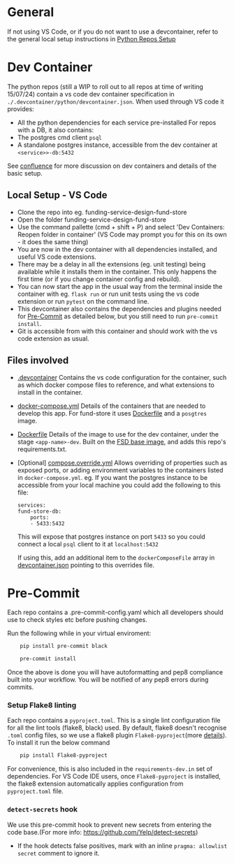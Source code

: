 # General
If not using VS Code, or if you do not want to use a devcontainer, refer to the general local setup instructions in [Python Repos Setup](./python-repos-setup.md)

# Dev Container
The python repos (still a WIP to roll out to all repos at time of writing 15/07/24) contain a vs code dev container specification in `./.devcontainer/python/devcontainer.json`. When used through VS code it provides:
- All the python dependencies for each service pre-installed
For repos with a DB, it also contains:
- The postgres cmd client `psql`
- A standalone postgres instance, accessible from the dev container at `<service>>-db:5432` 

See [confluence](https://dluhcdigital.atlassian.net/wiki/spaces/FS/pages/218824722/VS+Code+Dev+Containers) for more discussion on dev containers and details of the basic setup.

## Local Setup - VS Code
- Clone the repo into eg. funding-service-design-fund-store
- Open the folder funding-service-design-fund-store
- Use the command pallette (cmd + shift + P) and select 'Dev Containers: Reopen folder in container' (VS Code may prompt you for this on its own - it does the same thing)
- You are now in the dev container with all dependencies installed, and useful VS code extensions.
- There may be a delay in all the extensions (eg. unit testing) being available while it installs them in the container. This only happens the first time (or if you change container config and rebuild).
- You can now start the app in the usual way from the terminal inside the container with eg. `flask run` or run unit tests using the vs code extension or run `pytest` on the command line.
- This devcontainer also contains the dependencies and plugins needed for [Pre-Commit](#pre-commit) as detailed below, but you still need to run `pre-commit install`.
- Git is accessible from with this container and should work with the vs code extension as usual.

## Files involved
- [.devcontainer](./.devcontainer/python/devcontainer.json) Contains the vs code configuration for the container, such as which docker compose files to reference, and what extensions to install in the container.
- [docker-compose.yml](./docker-compose.yml) Details of the containers that are needed to develop this app. For fund-store it uses [Dockerfile](./Dockerfile) and a `posgtres` image.
- [Dockerfile](./Dockerfile) Details of the image to use for the dev container, under the stage `<app-name>-dev`. Built on the [FSD base image](https://github.com/communitiesuk/funding-service-design-base), and adds this repo's requirements.txt.
- [Optional] [compose.override.yml](./compose.override.yml) Allows overriding of properties such as exposed ports, or adding environment variables to the containers listed in `docker-compose.yml`. eg. If you want the postgres instance to be accessible from your local machine you could add the following to this file:
    ```
    services:
    fund-store-db:
        ports:
        - 5433:5432
    ```
    This will expose that postgres instance on port `5433` so you could connect a local `psql` client to it at `localhost:5432`

    If using this, add an additional item to the `dockerComposeFile` array in [devcontainer.json](./.devcontainer/python-container/devcontainer.json) pointing to this overrides file.




# Pre-Commit
Each repo contains a .pre-commit-config.yaml which all developers should use to check styles etc before pushing changes.

Run the following while in your virtual enviroment:

```bash
    pip install pre-commit black

    pre-commit install
```

Once the above is done you will have autoformatting and pep8 compliance built into your workflow. You will be notified of any pep8 errors during commits.

### Setup Flake8 linting
Each repo contains a `pyproject.toml`. This is a single lint configuration file for all the lint tools (flake8, black) used. By default, flake8 doesn't recognise `.toml` config files, so we use a flake8 plugin `Flake8-pyproject`(more [details](https://pypi.org/project/Flake8-pyproject/)). To install it run the below command
```bash
    pip install Flake8-pyproject
```
For convenience, this is also included in the `requirements-dev.in` set of dependencies.
For VS Code IDE users, once `Flake8-pyproject` is installed, the flake8 extension automatically applies configuration from `pyproject.toml` file.

### `detect-secrets` hook
We use this pre-commit hook to prevent new secrets from entering the code base.(For more info: https://github.com/Yelp/detect-secrets)
- If the hook detects false positives, mark with an inline `pragma: allowlist secret` comment to ignore it.